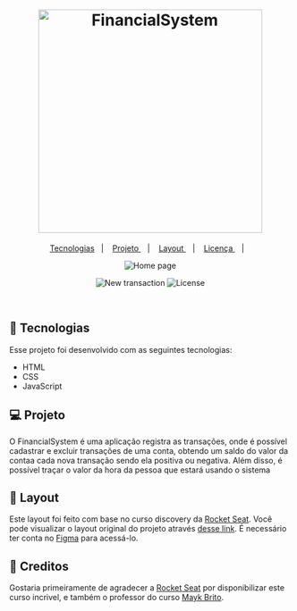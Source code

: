 <h1 align="center">
  <img alt="FinancialSystem" title="FinancialSystem" src="https://raw.githubusercontent.com/GianLAFerreira/assetes/main/Nubank.png" width="400px" />
</h1>

<p align="center">
  <a href="#-tecnologias">Tecnologias</a>&nbsp;&nbsp;&nbsp;|&nbsp;&nbsp;&nbsp;
  <a href="#-projeto"    >Projeto    </a>&nbsp;&nbsp;&nbsp;|&nbsp;&nbsp;&nbsp;
  <a href="#-layout"     >Layout     </a>&nbsp;&nbsp;&nbsp;|&nbsp;&nbsp;&nbsp;
  <a href="#-creditos"   >Licença    </a>&nbsp;&nbsp;&nbsp;|&nbsp;&nbsp;&nbsp;
</p>

<p align="center">
 <img src="https://raw.githubusercontent.com/GianLAFerreira/assetes/main/Transactions.png" alt="Home page" />
 <br>

 <p align="center">
 <img src="https://raw.githubusercontent.com/GianLAFerreira/assetes/main/New_transactions.png" alt="New transaction" />


  <img alt="License" src="https://img.shields.io/static/v1?label=license&message=MIT&color=49AA26&labelColor=000000">
</p>

<br>



## 🚀 Tecnologias

Esse projeto foi desenvolvido com as seguintes tecnologias:

- HTML
- CSS
- JavaScript

## 💻 Projeto

O FinancialSystem é uma aplicação registra as transações, onde é possível cadastrar e excluir transações de uma conta, obtendo um saldo do valor da contaa  cada nova transação sendo ela positiva ou negativa. Além disso, é possível traçar o valor da hora da pessoa que estará usando o sistema

## 🔖 Layout

Este layout foi feito com base no curso discovery da [Rocket Seat](https://app.rocketseat.com.br). Você pode visualizar o layout original do projeto através [desse link](https://www.figma.com/file/7Vu9DzUaCZIV4nibzkjgB4/dev.finance%24-Maratona-Discover/duplicate?node-id=0%3A1). É necessário ter conta no [Figma](https://figma.com) para acessá-lo.

## 💜 Creditos

Gostaria primeiramente de agradecer a [Rocket Seat](https://app.rocketseat.com.br) por disponibilizar este curso incrivel, e também o professor do curso [Mayk Brito](https://github.com/maykbrito).